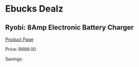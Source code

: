 
# Ebucks Dealz
## Ryobi: 8Amp Electronic Battery Charger
[Product Page](https://www.ebucks.com/web/shop/productSelected.do?prodId=316340802&catId=370101825)

Price: R699.00

Savings: 


	